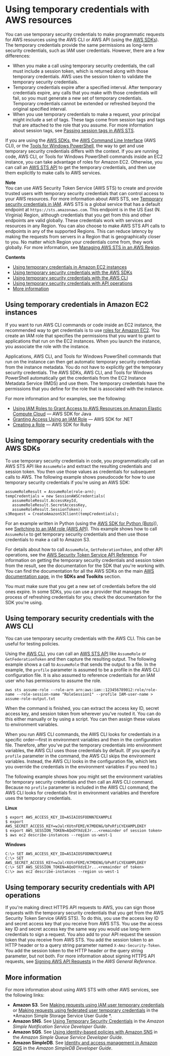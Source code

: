 # Using temporary credentials with AWS resources<a name="id_credentials_temp_use-resources"></a>

You can use temporary security credentials to make programmatic requests for AWS resources using the AWS CLI or AWS API \(using the [AWS SDKs](https://aws.amazon.com/tools/)\)\. The temporary credentials provide the same permissions as long\-term security credentials, such as IAM user credentials\. However, there are a few differences:
+ When you make a call using temporary security credentials, the call must include a session token, which is returned along with those temporary credentials\. AWS uses the session token to validate the temporary security credentials\. 
+ Temporary credentials expire after a specified interval\. After temporary credentials expire, any calls that you make with those credentials will fail, so you must generate a new set of temporary credentials\. Temporary credentials cannot be extended or refreshed beyond the original specified interval\.
+ When you use temporary credentials to make a request, your principal might include a set of tags\. These tags come from session tags and tags that are attached to the role that you assume\. For more information about session tags, see [Passing session tags in AWS STS](id_session-tags.md)\.

If you are using the [AWS SDKs](https://aws.amazon.com/tools), the [AWS Command Line Interface](https://docs.aws.amazon.com/cli/latest/userguide/) \(AWS CLI\), or the [Tools for Windows PowerShell](https://aws.amazon.com/powershell), the way to get and use temporary security credentials differs with the context\. If you are running code, AWS CLI, or Tools for Windows PowerShell commands inside an EC2 instance, you can take advantage of roles for Amazon EC2\. Otherwise, you can call an [AWS STS API](https://docs.aws.amazon.com/STS/latest/APIReference/) to get the temporary credentials, and then use them explicitly to make calls to AWS services\.

**Note**  
You can use AWS Security Token Service \(AWS STS\) to create and provide trusted users with temporary security credentials that can control access to your AWS resources\. For more information about AWS STS, see [Temporary security credentials in IAM](id_credentials_temp.md)\. AWS STS is a global service that has a default endpoint at `https://sts.amazonaws.com`\. This endpoint is in the US East \(N\. Virginia\) Region, although credentials that you get from this and other endpoints are valid globally\. These credentials work with services and resources in any Region\. You can also choose to make AWS STS API calls to endpoints in any of the supported Regions\. This can reduce latency by making the requests from servers in a Region that is geographically closer to you\. No matter which Region your credentials come from, they work globally\. For more information, see [Managing AWS STS in an AWS Region](id_credentials_temp_enable-regions.md)\.

**Contents**
+ [Using temporary credentials in Amazon EC2 instances](#using-temp-creds-sdk-ec2-instances)
+ [Using temporary security credentials with the AWS SDKs](#using-temp-creds-sdk)
+ [Using temporary security credentials with the AWS CLI](#using-temp-creds-sdk-cli)
+ [Using temporary security credentials with API operations](#RequestWithSTS)
+ [More information](#using-temp-creds-more-info)

## Using temporary credentials in Amazon EC2 instances<a name="using-temp-creds-sdk-ec2-instances"></a>

If you want to run AWS CLI commands or code inside an EC2 instance, the recommended way to get credentials is to use [roles for Amazon EC2](https://docs.aws.amazon.com/AWSEC2/latest/UserGuide/iam-roles-for-amazon-ec2.html)\. You create an IAM role that specifies the permissions that you want to grant to applications that run on the EC2 instances\. When you launch the instance, you associate the role with the instance\.

Applications, AWS CLI, and Tools for Windows PowerShell commands that run on the instance can then get automatic temporary security credentials from the instance metadata\. You do not have to explicitly get the temporary security credentials\. The AWS SDKs, AWS CLI, and Tools for Windows PowerShell automatically get the credentials from the EC2 Instance Metadata Service \(IMDS\) and use them\. The temporary credentials have the permissions that you define for the role that is associated with the instance\.

For more information and for examples, see the following:
+  [Using IAM Roles to Grant Access to AWS Resources on Amazon Elastic Compute Cloud](https://docs.aws.amazon.com/sdk-for-java/latest/developer-guide/java-dg-roles.html) — AWS SDK for Java
+  [Granting Access Using an IAM Role](https://docs.aws.amazon.com/sdk-for-net/latest/developer-guide/net-dg-hosm.html) — AWS SDK for \.NET 
+  [Creating a Role](https://docs.aws.amazon.com/sdk-for-ruby/latest/developer-guide/iam-example-create-role.html) — AWS SDK for Ruby

## Using temporary security credentials with the AWS SDKs<a name="using-temp-creds-sdk"></a>

To use temporary security credentials in code, you programmatically call an AWS STS API like `AssumeRole` and extract the resulting credentials and session token\. You then use those values as credentials for subsequent calls to AWS\. The following example shows pseudocode for how to use temporary security credentials if you're using an AWS SDK:

```
assumeRoleResult = AssumeRole(role-arn);
tempCredentials = new SessionAWSCredentials(
   assumeRoleResult.AccessKeyId, 
   assumeRoleResult.SecretAccessKey, 
   assumeRoleResult.SessionToken);
s3Request = CreateAmazonS3Client(tempCredentials);
```

For an example written in Python \(using the [AWS SDK for Python \(Boto\)](https://aws.amazon.com/sdk-for-python/)\), see [Switching to an IAM role \(AWS API\)](id_roles_use_switch-role-api.md)\. This example shows how to call `AssumeRole` to get temporary security credentials and then use those credentials to make a call to Amazon S3\.

For details about how to call `AssumeRole`, `GetFederationToken`, and other API operations, see the [AWS Security Token Service API Reference](https://docs.aws.amazon.com/STS/latest/APIReference/)\. For information on getting the temporary security credentials and session token from the result, see the documentation for the SDK that you're working with\. You can find the documentation for all the AWS SDKs on the main [AWS documentation page](http://aws.amazon.com/documentation), in the **SDKs and Toolkits** section\.

You must make sure that you get a new set of credentials before the old ones expire\. In some SDKs, you can use a provider that manages the process of refreshing credentials for you; check the documentation for the SDK you're using\. 

## Using temporary security credentials with the AWS CLI<a name="using-temp-creds-sdk-cli"></a>

You can use temporary security credentials with the AWS CLI\. This can be useful for testing policies\. 

Using the [AWS CLI](https://docs.aws.amazon.com/cli/latest/reference/), you can call an [AWS STS API](https://docs.aws.amazon.com/STS/latest/APIReference/) like `AssumeRole` or `GetFederationToken` and then capture the resulting output\. The following example shows a call to `AssumeRole` that sends the output to a file\. In the example, the `profile` parameter is assumed to be a profile in the AWS CLI configuration file\. It is also assumed to reference credentials for an IAM user who has permissions to assume the role\.

```
aws sts assume-role --role-arn arn:aws:iam::123456789012:role/role-name --role-session-name "RoleSession1" --profile IAM-user-name > assume-role-output.txt
```

When the command is finished, you can extract the access key ID, secret access key, and session token from wherever you've routed it\. You can do this either manually or by using a script\. You can then assign these values to environment variables\. 

When you run AWS CLI commands, the AWS CLI looks for credentials in a specific order—first in environment variables and then in the configuration file\. Therefore, after you've put the temporary credentials into environment variables, the AWS CLI uses those credentials by default\. \(If you specify a `profile` parameter in the command, the AWS CLI skips the environment variables\. Instead, the AWS CLI looks in the configuration file, which lets you override the credentials in the environment variables if you need to\.\) 

The following example shows how you might set the environment variables for temporary security credentials and then call an AWS CLI command\. Because no `profile` parameter is included in the AWS CLI command, the AWS CLI looks for credentials first in environment variables and therefore uses the temporary credentials\. 

**Linux**

```
$ export AWS_ACCESS_KEY_ID=ASIAIOSFODNN7EXAMPLE
$ export AWS_SECRET_ACCESS_KEY=wJalrXUtnFEMI/K7MDENG/bPxRfiCYEXAMPLEKEY
$ export AWS_SESSION_TOKEN=AQoDYXdzEJr...<remainder of session token>
$ aws ec2 describe-instances --region us-west-1
```

**Windows**

```
C:\> SET AWS_ACCESS_KEY_ID=ASIAIOSFODNN7EXAMPLE
C:\> SET AWS_SECRET_ACCESS_KEY=wJalrXUtnFEMI/K7MDENG/bPxRfiCYEXAMPLEKEY
C:\> SET AWS_SESSION_TOKEN=AQoDYXdzEJr...<remainder of token> 
C:\> aws ec2 describe-instances --region us-west-1
```

## Using temporary security credentials with API operations<a name="RequestWithSTS"></a>

If you're making direct HTTPS API requests to AWS, you can sign those requests with the temporary security credentials that you get from the AWS Security Token Service \(AWS STS\)\. To do this, you use the access key ID and secret access key that you receive from AWS STS\. You use the access key ID and secret access key the same way you would use long\-term credentials to sign a request\. You also add to your API request the session token that you receive from AWS STS\. You add the session token to an HTTP header or to a query string parameter named `X-Amz-Security-Token`\. You add the session token to the HTTP header *or* the query string parameter, but not both\. For more information about signing HTTPS API requests, see [Signing AWS API Requests](https://docs.aws.amazon.com/general/latest/gr/signing_aws_api_requests.html) in the *AWS General Reference*\.

## More information<a name="using-temp-creds-more-info"></a>

For more information about using AWS STS with other AWS services, see the following links:
+ **Amazon S3**\. See [Making requests using IAM user temporary credentials](https://docs.aws.amazon.com/AmazonS3/latest/dev/AuthUsingTempSessionToken.html) or [Making requests using federated user temporary credentials](https://docs.aws.amazon.com/AmazonS3/latest/dev/AuthUsingTempFederationToken.html) in the *Amazon Simple Storage Service User Guide *\.
+ **Amazon SNS**\. See [Using Temporary Security Credentials](https://docs.aws.amazon.com/sns/latest/dg/UsingIAMwithSNS.html#UsingTemporarySecurityCredentials_SNS) in the *Amazon Simple Notification Service Developer Guide*\.
+ **Amazon SQS**\. See [Using identity\-based policies with Amazon SNS](https://docs.aws.amazon.com/AWSSimpleQueueService/latest/SQSDeveloperGuide/UsingIAM.html#UsingTemporarySecurityCredentials_SQS) in the *Amazon Simple Queue Service Developer Guide*\.
+ **Amazon SimpleDB**\. See [Identity and access management in Amazon SQS](https://docs.aws.amazon.com/AmazonSimpleDB/latest/DeveloperGuide/index.html?UsingTemporarySecurityCredentials_SDB.html) in the *Amazon SimpleDB Developer Guide*\.